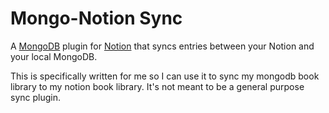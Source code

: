 # Mongo-Notion Sync

A [MongoDB](https://www.mongodb.com/) plugin for [Notion](https://notion.so/) that syncs entries between your Notion and your local MongoDB.

This is specifically written for me so I can use it to sync my mongodb book library to my notion book library. It's not meant to be a general purpose sync plugin.